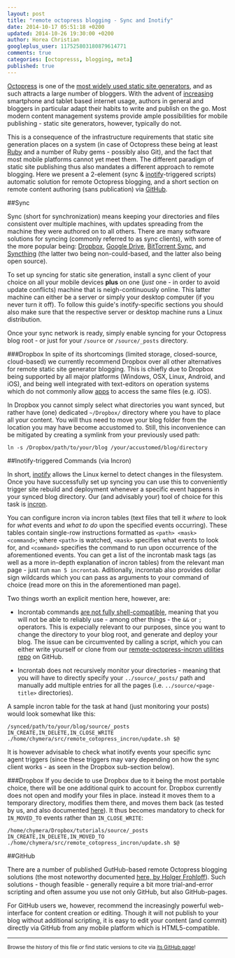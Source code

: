 ```yaml
---
layout: post
title: "remote octopress blogging - Sync and Inotify"
date: 2014-10-17 05:51:18 +0200
updated: 2014-10-26 19:30:00 +0200
author: Horea Christian
googleplus_user: 117525803180879614771
comments: true
categories: [octopresss, blogging, meta]
published: true
---
```


[Octopress](http://octopress.org/) is one of the [most widely used static site generators](https://www.staticgen.com/), and as such attracts a large number of bloggers.
With the advent of [increasing](http://upload.wikimedia.org/wikipedia/commons/8/86/Usage_share_of_web_browsers_%28Source_StatCounter%29.svg) smartphone and tablet based internet usage, authors in general and bloggers in particular adapt their habits to write and publish on the go.
Most modern content management systems provide ample possibilities for mobile publishing - static site generators, however, typically do not.

This is a consequence of the infrastructure requirements that static site generation places on a system (in case of Octopress these being at least [Ruby](http://en.wikipedia.org/wiki/Ruby_(programming_language)) and a number of Ruby gems - possibly also Git), and the fact that most mobile platforms cannot yet meet them.
The different paradigm of static site publishing thus also mandates a different approach to remote blogging.
Here we present a 2-element (sync & [inotify](http://en.wikipedia.org/wiki/Inotify)-triggered scripts) automatic solution for remote Octopress blogging, and a short section on remote content authoring (sans publication) via [GitHub](http://en.wikipedia.org/wiki/GitHub).

<!-- more -->

##Sync

Sync (short for synchronization) means keeping your directories and files consistent over multiple machines, with updates spreading from the machine they were authored on to all others.
There are many software solutions for syncing (commonly referred to as sync clients), with some of the more popular being: [Dropbox](http://en.wikipedia.org/wiki/Dropbox_(service)), [Google Drive](http://en.wikipedia.org/wiki/Google_Drive), [BitTorrent Sync](http://en.wikipedia.org/wiki/BitTorrent_Sync), and [Syncthing](http://en.wikipedia.org/wiki/Syncthing) (the latter two being non-could-based, and the latter also being open source).

To set up syncing for static site generation, install a sync client of your choice on all your mobile devices **plus** on one (*just* one - in order to avoid update conflicts) machine that is neigh-continuously online. 
This latter machine can either be a server or simply your desktop computer (if you never turn it off).
To follow this guide's inotify-specific sections you should also make sure that the respective server or desktop machine runs a Linux distribution.

Once your sync network is ready, simply enable syncing for your Octopress blog root - or just for your `/source`  or `/source/_posts` directory.

###Dropbox
In spite of its shortcomings (limited storage, closed-source, cloud-based) we currently recommend Dropbox over all other alternatives for remote static site generator blogging.
This is chiefly due to Dropbox being supported by all major platforms (Windows, OSX, Linux, Android, and iOS), and being well integrated with text-editors on operation systems which do not commonly allow [apps](http://en.wikipedia.org/wiki/Mobile_app) to access the same files (e.g. iOS).

In Dropbox you cannot simply select what directories you want synced, but rather have (one) dedicated `~/Dropbox/` directory where you have to place all your content.
You will thus need to move your blog folder from the location you may have become accustomed to.
Still, this inconvenience can be mitigated by creating a symlink from your previously used path:

```
ln -s /Dropbox/path/to/your/blog /your/accustomed/blog/directory
```

##Inotify-triggered Commands (via Incron)

In short, [inotify](http://en.wikipedia.org/wiki/Inotify) allows the Linux kernel to detect changes in the filesystem.
Once you have successfully set up syncing you can use this to conveniently trigger site rebuild and deployment whenever a specific event happens in your synced blog directory.
Our (and advisably your) tool of choice for this task is [incron](http://inotify.aiken.cz/?section=incron&page=about&lang=en).

You can configure incron via incron tables (text files that tell it *where* to look for *what* events and *what to do* upon the specified events occurring).
These tables contain single-row instructions formatted as `<path> <mask> <command>`; where `<path>` is watched, `<mask>` specifies what events to look for, and `<command>` specifies the command to run upon occurrence of the aforementioned events.
You can get a list of the incrontab mask tags (as well as a more in-depth explanation of incron tables) from the relevant man page - just run `man 5 incrontab`.
Aditionally, incrontab also provides dollar sign wildcards which you can pass as arguments to your command of choice (read more on this in the aforementioned man page). 

Two things worth an explicit mention here, however, are:

* Incrontab commands [are not fully shell-compatible](http://stackoverflow.com/questions/18238962/incrond-running-but-not-executing-command-under-centos-6-4), meaning that you will not be able to reliably use - among other things - the `&&` or `;` operators. 
This is expecially relevant to our purposes, since you want to change the directory to your blog root, and generate and deploy your blog. 
The issue can be circumvented by calling a script, which you can either write yourself or clone from our [remote-octopress-incron utilities repo](https://github.com/TheChymera/remote_octopress_incron) on GitHub.

* Incrontab does not recursively monitor your directories - meaning that you will have to directly specify your `../source/_posts/` path and manually add multiple entries for all the pages (i.e. `../source/<page-title>` directories). 

A sample incron table for the task at hand (just monitoring your posts) would look somewhat like this:

```
/synced/path/to/your/blog/source/_posts IN_CREATE,IN_DELETE,IN_CLOSE_WRITE ./home/chymera/src/remote_cotopress_incron/update.sh $@
```

It is however advisable to check what inotify events your specific sync agent triggers (since these triggers may vary depending on how the sync client works - as seen in the Dropbox sub-section below).

###Dropbox
If you decide to use Dropbox due to it being the most portable choice, there will be one additional quirk to account for.
Dropbox currently does not open and modify your files in place. instead it moves them to a temporary directory, modifies them there, and moves them back (as tested by us, and also documented [here](http://stackoverflow.com/questions/3795022/dropbox-and-pyinotify)).
It thus becomes mandatory to check for `IN_MOVED_TO` events rather than `IN_CLOSE_WRITE`:

```
/home/chymera/Dropbox/tutorials/source/_posts IN_CREATE,IN_DELETE,IN_MOVED_TO ./home/chymera/src/remote_cotopress_incron/update.sh $@
```

##GitHub

There are a number of published GutHub-based remote Octopress blogging solutions (the most noteworthy documented [here, by Holger Frohloff](http://5minutenpause.com/blog/2013/07/05/remote-posting-with-octopress/)).
Such solutions - though feasible - generally require a bit more trial-and-error scripting and often assume you use not only GitHub, but also GitHub-pages.

For GitHub users we, however, recommend the increasingly powerful web-interface for content creation or editing.
Though it will not publish to your blog without additional scripting, it is easy to edit your content (and commit) directly via GitHub from any mobile platform which is HTML5-compatible.

---
<sup>Browse the history of this file *or* find static versions to cite via [its GitHub page](https://github.com/TheChymera/chymeric_tutorials/blob/master/source/_posts/2014-09-22-remote-octopress-blogging.markdown)!</sup>
